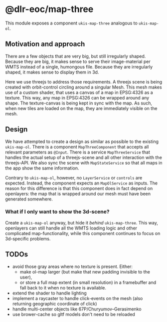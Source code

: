 # @dlr-eoc/map-three

This module exposes a component `ukis-map-three` analogous to `ukis-map-ol`.

## Motivation and approach
There are a few objects that are very big, but still irregularly shaped.
Because they are big, it makes sense to serve their image-material per WMTS instead of a single, humongous file.
Because they are irregularly shaped, it makes sense to display them in 3d.

Here we use threejs to address those requirements. A threejs scene is being created with orbit-control circling around a singular Mesh.
This mesh makes use of a custom shader, that uses a canvas of a map in EPSG:4326 as a texture. This way, any map in EPSG:4326 can be wrapped around any shape.
The texture-canvas is being kept in sync with the map. As such, when new tiles are loaded on the map, they are immediately visible on the mesh.

## Design
We have attempted to create a design as similar as possible to the existing `ukis-map-ol`.
There is a component `MapThreeComponent` that accepts all relevant parameters as `@Input`.
There is a service `MapThreeService` that handles the actual setup of a threejs-scene and all other interaction with the threejs-API.
We also sync the scene with `MapStateService` so that all maps in the app show the same information.

Contrary to `ukis-map-ol`, however, no `LayerService` or `controls` are expected. Instead, the component expects an `MapOlService` as inputs.
The reason for this difference is that this component does in fact depend on openlayers: the map that is wrapped around our mesh must have been generated somewhere.

### What if I only want to show the 3d-scene?
Create a `ukis-map-ol` anyway, but hide it *behind* `ukis-map-three`. This way, openlayers can still handle all the WMTS loading logic and other complicated map-functionality, while this component continues to focus on 3d-specific problems.

## TODOs
 - avoid those gray areas where no texture is present. Either:
   - make ol-map larger (but make that new padding invisible to the user), 
   - or store a full map extent (in small resolution) in a framebuffer and fall back to it when no texture is available.
 - extend the shader to handle lighting
 - implement a raycaster to handle click-events on the mesh (also returning geographic coordinate of click)
 - handle multi-center objects like 67P/Churyumov–Gerasimenko
 - use brower-cache so gltf models don't need to be reloaded